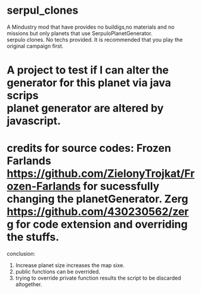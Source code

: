 # serpul_clones
A Mindustry mod that have provides no buildigs,no materials and no missions but only planets that use SerpuloPlanetGenerator.  
serpulo clones. No techs provided. It is recommended that you play the original campaign first. 

A project to test if I can alter the generator for this planet via java scrips  
planet generator are altered by javascript. 
============================================================================================
credits for source codes: 
Frozen Farlands https://github.com/ZielonyTrojkat/Frozen-Farlands for sucessfully changing the planetGenerator. 
Zerg https://github.com/430230562/zerg for code extension and overriding the stuffs. 
============================================================================================
conclusion:
1. Increase planet size increases the map sixe. 
2. public functions can be overrided. 
3. trying to override private function results the script to be discarded altogether. 

